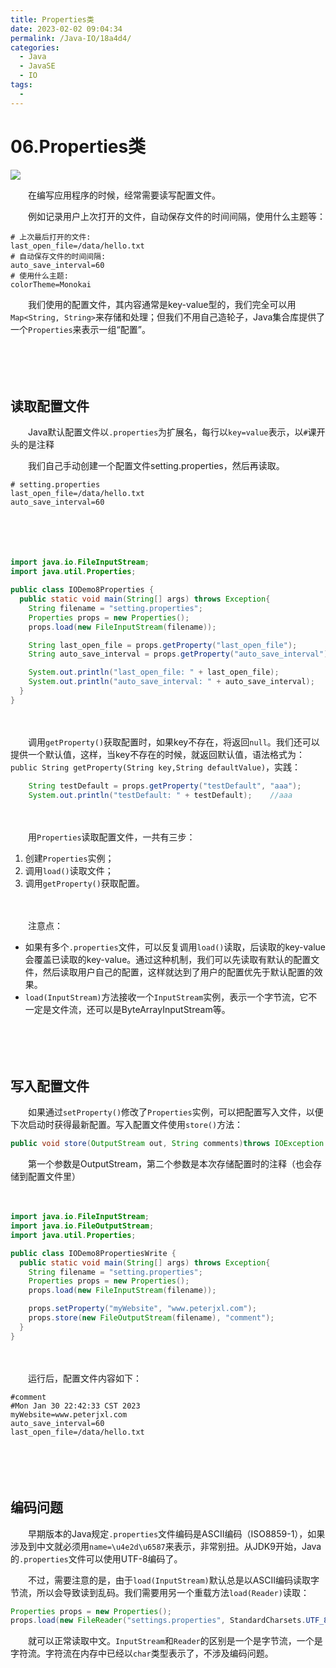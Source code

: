 ```yaml
---
title: Properties类
date: 2023-02-02 09:04:34
permalink: /Java-IO/18a4d4/
categories:
  - Java
  - JavaSE
  - IO
tags:
  - 
---
```



# 06.Properties类

![](https://image.peterjxl.com/blog/185.jpg)


　　在编写应用程序的时候，经常需要读写配置文件。
<!-- more -->

　　例如记录用户上次打开的文件，自动保存文件的时间间隔，使用什么主题等：

```properties
# 上次最后打开的文件:
last_open_file=/data/hello.txt
# 自动保存文件的时间间隔:
auto_save_interval=60
# 使用什么主题:
colorTheme=Monokai
```

　　我们使用的配置文件，其内容通常是key-value型的，我们完全可以用`Map<String, String>`​来存储和处理；但我们不用自己造轮子，Java集合库提供了一个`Properties`​来表示一组“配置”。

　　‍

　　‍

## 读取配置文件

　　Java默认配置文件以`.properties`​为扩展名，每行以`key=value`​表示，以`#`​课开头的是注释

　　我们自己手动创建一个配置文件setting.properties，然后再读取。

```properties
# setting.properties
last_open_file=/data/hello.txt
auto_save_interval=60
```

　　‍

　　‍

```java
import java.io.FileInputStream;
import java.util.Properties;

public class IODemo8Properties {
  public static void main(String[] args) throws Exception{
    String filename = "setting.properties";
    Properties props = new Properties();
    props.load(new FileInputStream(filename));

    String last_open_file = props.getProperty("last_open_file");
    String auto_save_interval = props.getProperty("auto_save_interval");

    System.out.println("last_open_file: " + last_open_file);
    System.out.println("auto_save_interval: " + auto_save_interval);
  }
}
```

　　‍

　　调用`getProperty()`​获取配置时，如果key不存在，将返回`null`​。我们还可以提供一个默认值，这样，当key不存在的时候，就返回默认值，语法格式为：`public String getProperty(String key,String defaultValue)`​，实践：

```java
    String testDefault = props.getProperty("testDefault", "aaa");
    System.out.println("testDefault: " + testDefault);    //aaa
```

　　‍

　　用`Properties`​读取配置文件，一共有三步：

1. 创建`Properties`​实例；
2. 调用`load()`​读取文件；
3. 调用`getProperty()`​获取配置。

　　‍

　　注意点：

* 如果有多个`.properties`​文件，可以反复调用`load()`​读取，后读取的key-value会覆盖已读取的key-value。通过这种机制，我们可以先读取有默认的配置文件，然后读取用户自己的配置，这样就达到了用户的配置优先于默认配置的效果。
* `load(InputStream)`​方法接收一个`InputStream`​实例，表示一个字节流，它不一定是文件流，还可以是ByteArrayInputStream等。

　　‍

　　‍

## 写入配置文件

　　如果通过`setProperty()`​修改了`Properties`​实例，可以把配置写入文件，以便下次启动时获得最新配置。写入配置文件使用`store()`​方法：

```java
public void store(OutputStream out, String comments)throws IOException
```

　　第一个参数是OutputStream，第二个参数是本次存储配置时的注释（也会存储到配置文件里）

　　‍

```java
import java.io.FileInputStream;
import java.io.FileOutputStream;
import java.util.Properties;

public class IODemo8PropertiesWrite {
  public static void main(String[] args) throws Exception{
    String filename = "setting.properties";
    Properties props = new Properties();
    props.load(new FileInputStream(filename));

    props.setProperty("myWebsite", "www.peterjxl.com");
    props.store(new FileOutputStream(filename), "comment");
  }
}

```

　　‍

　　运行后，配置文件内容如下：

```properties
#comment
#Mon Jan 30 22:42:33 CST 2023
myWebsite=www.peterjxl.com
auto_save_interval=60
last_open_file=/data/hello.txt
```

　　‍

　　‍

## 编码问题

　　早期版本的Java规定`.properties`​文件编码是ASCII编码（ISO8859-1），如果涉及到中文就必须用`name=\u4e2d\u6587`​来表示，非常别扭。从JDK9开始，Java的`.properties`​文件可以使用UTF-8编码了。

　　不过，需要注意的是，由于`load(InputStream)`​默认总是以ASCII编码读取字节流，所以会导致读到乱码。我们需要用另一个重载方法`load(Reader)`​读取：

```java
Properties props = new Properties();
props.load(new FileReader("settings.properties", StandardCharsets.UTF_8));
```

　　就可以正常读取中文。`InputStream`​和`Reader`​的区别是一个是字节流，一个是字符流。字符流在内存中已经以`char`​类型表示了，不涉及编码问题。

　　‍

